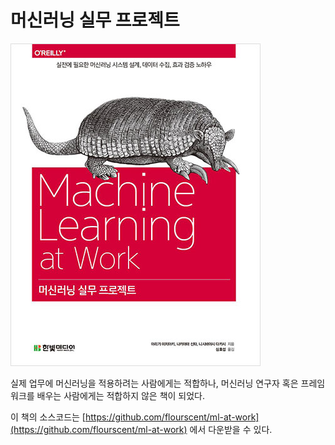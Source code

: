 # 머신러닝 실무 프로젝트

![책 표지](images/ML-at-work-kor-cover.jpg)

실제 업무에 머신러닝을 적용하려는 사람에게는 적합하나, 머신러닝 연구자 혹은 프레임워크를 배우는 사람에게는 적합하지 않은 책이 되었다.

이 책의 소스코드는 [https://github.com/flourscent/ml-at-work](https://github.com/flourscent/ml-at-work) 에서 다운받을 수 있다.
